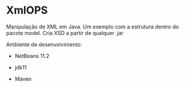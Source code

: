# XmlOPS
Manipulação de XML em Java. Um exemplo com a estrutura dentro do pacote model. Cria XSD a partir de qualquer .jar

Ambiente de desenvolvimento:

- NetBeans 11.2

- jdk11

- Maven
